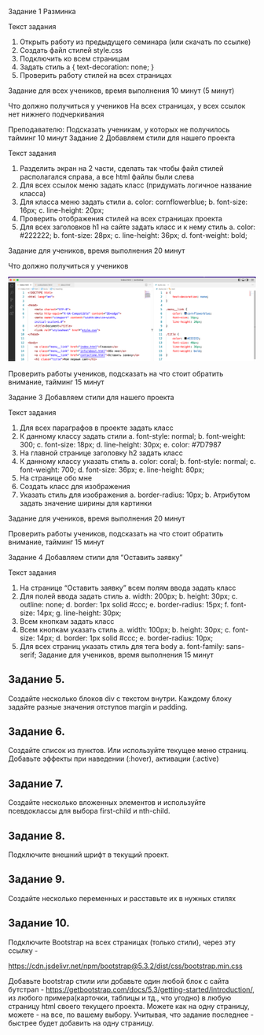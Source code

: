 Задание 1
Разминка

Текст задания 
1.	Открыть работу из предыдущего семинара (или скачать по ссылке)
2.	Создать файл стилей style.css
3.	Подключить ко всем страницам
4.	Задать стиль
a {
   text-decoration: none;
}
5.	Проверить работу стилей на всех страницах

Задание для всех учеников, время выполнения 10 минут (5 минут) 

Что должно получиться у учеников 
На всех страницах, у всех ссылок нет нижнего подчеркивания

Преподавателю: Подсказать ученикам, у которых не получилось тайминг 10 минут
Задание 2
Добавляем стили для нашего проекта

Текст задания 
1.	Разделить экран на 2 части, сделать так чтобы файл стилей располагался справа, а все html файлы были слева
2.	Для всех ссылок меню задать класс (придумать логичное название класса)
3.	Для класса меню задать стили
a.	    color: cornflowerblue;
b.	    font-size: 16px;
c.	    line-height: 20px;
4.	Проверить отображения стилей на всех страницах проекта
5.	Для всех заголовков h1 на сайте задать класс и к нему стиль
a.	    color: #222222;
b.	    font-size: 28px;
c.	    line-height: 36px;
d.	    font-weight: bold;


Задание для учеников, время выполнения 20 минут 

Что должно получиться у учеников 

![alt text](../readmeimg/1.png "Title")

Проверить работы учеников, подсказать на что стоит обратить внимание, тайминг 15 минут

Задание 3
Добавляем стили для нашего проекта

Текст задания 
1.	Для всех параграфов в проекте задать класс
2.	К данному классу задать стили
a.	    font-style: normal;
b.	    font-weight: 300;
c.	    font-size: 18px;
d.	    line-height: 30px;
e.	    color: #7D7987
3.	На главной странице заголовку h2 задать класс
4.	К данному классу указать стиль 
a.	    color: coral;
b.	    font-style: normal;
c.	    font-weight: 700;
d.	    font-size: 36px;
e.	    line-height: 80px;
5.	На странице обо мне
6.	Создать класс для изображения 
7.	Указать стиль для изображения 
a.	border-radius: 10px;
b.	Атрибутом задать значение ширины для картинки

Задание для учеников, время выполнения 20 минут 

Проверить работы учеников, подсказать на что стоит обратить внимание, тайминг 15 минут

Задание 4
Добавляем стили для “Оставить заявку”

Текст задания 
1.	На странице “Оставить заявку” всем полям ввода задать класс
2.	Для полей ввода задать стиль
a.	    width: 200px;
b.	    height: 30px;
c.	    outline: none;
d.	    border: 1px solid #ccc;
e.	    border-radius: 15px;
f.	    font-size: 14px;
g.	    line-height: 30px;
3.	Всем кнопкам задать класс
4.	Всем кнопкам указать стиль
a.	    width: 100px;
b.	    height: 30px;
c.	    font-size: 14px;
d.	    border: 1px solid #ccc;
e.	    border-radius: 10px;
5.	Для всех страниц указать стиль для тега body
a.	font-family: sans-serif;
Задание для учеников, время выполнения 15 минут 

## Задание 5.

Создайте несколько блоков div с текстом внутри. Каждому блоку задайте разные значения отступов margin и padding.

## Задание 6.

Создайте список из пунктов. Или используйте текущее меню страниц. Добавьте эффекты при наведении (:hover), активации (:active)

## Задание 7.

Создайте несколько вложенных элементов и используйте псевдоклассы для выбора first-child и nth-child.

## Задание 8.

Подключите внешний шрифт в текущий проект.

## Задание 9.

Создайте несколько переменных и расставьте их в нужных стилях

## Задание 10.

Подключите Bootstrap на всех страницах (только стили), через эту ссылку -

https://cdn.jsdelivr.net/npm/bootstrap@5.3.2/dist/css/bootstrap.min.css

Добавьте bootstrap стили или добавьте один любой блок с сайта бутстрап - https://getbootstrap.com/docs/5.3/getting-started/introduction/, из любого примера(карточки, таблицы и тд., что угодно) в любую страницу html своего текущего проекта. Можете как на одну страницу, можете - на все, по вашему выбору. Учитывая, что задание последнее - быстрее будет добавить на одну страницу.
